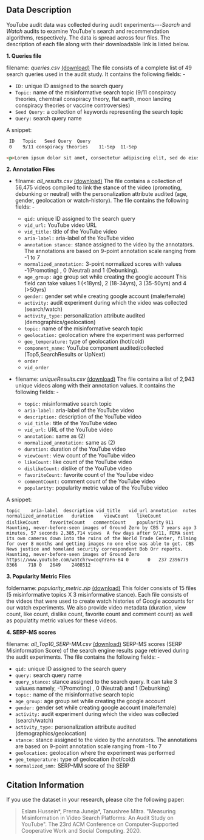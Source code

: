 ## Data Description

YouTube audit data was collected during audit experiments---<i>Search</i> and <i>Watch</i> audits to examine YouTube's search and recommendation algorithms, respectively. The data is spread across four files. The description of each file along with their downloadable link is listed below.

**1. Queries file** 

filename: *queries.csv* [(download)](https://raw.githubusercontent.com/social-comp/YouTubeAudit-data/master/queries.csv)
   The file consists of a complete list of 49 search queries used in the audit study. It contains the following fields: -
   
  * ```ID:``` unique ID assigned to the search query
  * ```Topic:``` name of the misinformative search topic (9/11 conspiracy theories, chemtrail conspiracy theory, flat earth, moon landing conspiracy theories or vaccine controversies)
  * ```Seed Query:``` a collection of keywords representing the search topic
  * ```Query:``` search query name
  
   A snippet:
   
  ```html wrap
   ID	Topic	Seed Query	Query   
   0	9/11 conspiracy theories	11-Sep	11-Sep
```
   ```html wrap
<p>Lorem ipsum dolor sit amet, consectetur adipiscing elit, sed do eiusmod tempor incididunt ut labore et dolore magna aliqua. </p>
```




**2. Annotation Files**

* filname: *all_results.csv* [(download)](https://github.com/social-comp/YouTubeAudit-data/blob/master/all_results.csv?raw=true)
The file contains a collection of 56,475 videos compiled to link the stance of the video (promoting, debunking or neutral) with the personalization attribute audited (age, gender, geolocation or watch-history). The file contains the following fields: -
   * ```qid:``` unique ID assigned to the search query
   * ```vid_url:``` YouTube video URL	
   * ```vid_title:``` title of the YouTube video
   * ```aria-label:``` aria-label of the YouTube video	
   * ```annotation stance:``` stance assigned to the video by the annotators. The annotations are based on 9-point annotation scale ranging from -1 to 7
   * ```normalized_annotation:``` 3-point normalized scores with values -1(Promoting) , 0 (Neutral) and 1 (Debunking).
   * ```age_group:``` age group set while creating the google account This field can take values 1 (<18yrs), 2 (18-34yrs), 3 (35-50yrs) and 4 (>50yrs)
   * ```gender:``` gender set while creating google account (male/female)
   * ```activity:``` audit experiment during which the video was collected (search/watch)
   * ```activity_type:``` personalization attribute audited (demographics/geolocation)
   * ```topic:``` name of the misinformative search topic
   * ```geolocation:``` geolocation where the experiment was performed
   * ```geo_temperature:``` type of geolocation (hot/cold)
   * ```component_name:``` YouTube component audited/collected (Top5,SearchResults or UpNext)
   * ```order```	
   * ```vid_order```


* filename: *uniqueResults.csv* [(download)](https://github.com/social-comp/YouTubeAudit-data/blob/master/uniqueResults.csv?raw=true)
The file contains a list of 2,943 unique videos along with their annotation values. It contains the following fields: -
   * ```topic:```	misinformative search topic 
   * ```aria-label:``` aria-label of the YouTube video
   * ```description:``` description of the YouTube video
   * ```vid_title:``` title of the YouTube video
   * ```vid_url:``` URL of the YouTube video
   * ```annotation:``` same as (2)
   * ```normalized_annotation:``` same as (2)
   * ```duration:``` duration of the YouTube video
   * ```viewCount:``` view count of the YouTube video
   * ```likeCount:``` like count of the YouTube video
   * ```dislikeCount:``` dislike of the YouTube video
   * ```favoriteCount:``` favorite count of the YouTube video
   * ```commentCount:``` comment count of the YouTube video
   * ```popularity:``` popularity metric value of the YouTube video

A snippet:

```topic	aria-label	description	vid_title	vid_url	annotation	notes	normalized_annotation	duration	viewCount	likeCount	dislikeCount	favoriteCount	commentCount	popularity```
```911	Haunting, never-before-seen images of Ground Zero by CBS 7 years ago 3 minutes, 57 seconds 2,385,714 views	A few days after 9/11, FEMA sent its own cameras down into the ruins of the World Trade Center, filming for over 8 months and getting images no one else was able to get. CBS News justice and homeland security correspondent Bob Orr reports.	Haunting, never-before-seen images of Ground Zero	https://www.youtube.com/watch?v=coqYraFn-B4	0		0	237	2396779	8366	718	0	2649	2408512```


**3. Popularity Metric Files**

foldername: *popularity_metric.zip* [(download)](https://github.com/social-comp/YouTubeAudit-data/blob/master/popularity_metric.zip?raw=true)
This folder consists of 15 files (5 misinformative topics X 3 misinformative stance). Each file consists of the videos that were used to create watch histories of Google accounts for our watch experiments. We also provide video metadata (duration, view count, like count, dislike count, favorite count and comment count) as well as populatity metric values for these videos.



**4. SERP-MS scores** 

filename: *all_Top10_SERP-MM.csv* [(download)](https://raw.githubusercontent.com/social-comp/YouTubeAudit-data/master/all_Top10_SERP-MM.csv)
SERP-MS scores (SERP Misinformation Score) of the search engine results page retrieved during the audit experiments. The file contains the following fields: -
   * ```qid:``` unique ID assigned to the search query
   * ```query:``` search query name	
   * ```query_stance:``` stance assigned to the search query. It can take 3 valuues namely, -1(Promoting) , 0 (Neutral) and 1 (Debunking)
   * ```topic:``` name of the misinformative search topic
   * ```age_group:``` age group set while creating the google account
   * ```gender:``` gender set while creating google account (male/female)
   * ```activity:``` audit experiment during which the video was collected (search/watch)
   * ```activity_type:``` personalization attribute audited (demographics/geolocation)
   * ```stance:``` stance assigned to the video by the annotators. The annotations are based on 9-point annotation scale ranging from -1 to 7
   * ```geolocation:``` geolocation where the experiment was performed
   * ```geo_temperature:``` type of geolocation (hot/cold)
   * ```normalized_smm:``` SERP-MM score of the SERP

## Citation Information

If you use the dataset in your research, please cite the following paper:
> Eslam Hussein*, Prerna Juneja*, Tanushree Mitra. "Measuring Misinformation in Video Search Platforms: An Audit Study on YouTube". The 23rd ACM Conference on Computer-Supported Cooperative Work and Social Computing. 2020.


